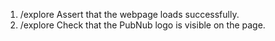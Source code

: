 1. /explore Assert that the webpage loads successfully.
2. /explore Check that the PubNub logo is visible on the page.